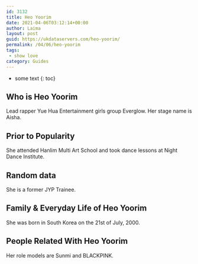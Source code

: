 ```yaml
---
id: 3132
title: Heo Yoorim
date: 2021-04-06T03:12:14+00:00
author: Laima
layout: post
guid: https://ukdataservers.com/heo-yoorim/
permalink: /04/06/heo-yoorim
tags:
 - show love
category: Guides
---
```


* some text
{: toc}


## Who is Heo Yoorim
                  
                  
                  
Lead rapper Yue Hua Entertainment girls group Everglow. Her stage name is Aisha. 
                  
              
            
              
            
                
                
                
## Prior to Popularity
                  
                  
                  
She attended Hanlim Multi Art School and took dance lessons at Night Dance Institute.
                  
              
            
              
            
                
                
                
## Random data
                  
                  
                  
She is a former JYP Trainee. 
                  
              
            
              
            
                
                
                
## Family & Everyday Life of Heo Yoorim
                  
                  
                  
She was born in South Korea on the 21st of July, 2000. 
                  
              
            
              
            
                
                
                
## People Related With Heo Yoorim
                  
                  
                  
Her role models are Sunmi and BLACKPINK. 
                  
              
            
              
            
                
              
            
              
              
            
            
              
            
          
          
          